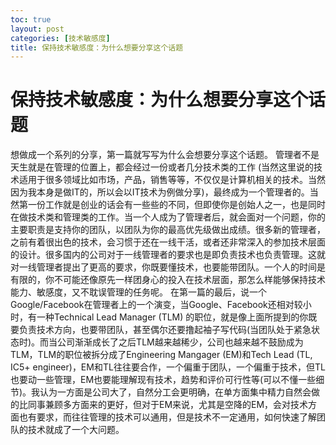 ```yaml
---
toc: true
layout: post
categories: [技术敏感度]
title: 保持技术敏感度：为什么想要分享这个话题
---
```

# 保持技术敏感度：为什么想要分享这个话题
想做成一个系列的分享，第一篇就写写为什么会想要分享这个话题。
管理者不是天生就是在管理的位置上，都会经过一份或者几分技术类的工作 (当然这里说的技术适用于很多领域比如市场，产品，销售等等，不仅仅是计算机相关的技术。当然因为我本身是做IT的，所以会以IT技术为例做分享)，最终成为一个管理者的。当然第一份工作就是创业的话会有一些些的不同，但即使你是创始人之一，也是同时在做技术类和管理类的工作。当一个人成为了管理者后，就会面对一个问题，你的主要职责是支持你的团队，以团队为你的最高优先级做出成绩。很多新的管理者，之前有着很出色的技术，会习惯于还在一线干活，或者还非常深入的参加技术层面的设计。很多国内的公司对于一线管理者的要求也是即负责技术也负责管理。这就对一线管理者提出了更高的要求，你既要懂技术，也要能带团队。一个人的时间是有限的，你不可能还像原先一样团身心的投入在技术层面，那怎么样能够保持技术能力、敏感度，又不耽误管理的任务呢。
在第一篇的最后，说一个Google/Facebook在管理者上的一个演变，当Google、Facebook还相对较小时，有一种Technical Lead Manager (TLM) 的职位，就是像上面所提到的你既要负责技术方向，也要带团队，甚至偶尔还要撸起袖子写代码(当团队处于紧急状态时)。而当公司渐渐成长了之后TLM越来越稀少，公司也越来越不鼓励成为TLM，TLM的职位被拆分成了Engineering Mangager (EM)和Tech Lead (TL, IC5+ engineer)，EM和TL往往要合作，一个偏重于团队，一个偏重于技术，但TL也要动一些管理，EM也要能理解现有技术，趋势和评价可行性等(可以不懂一些细节)。我认为一方面是公司大了，自然分工会更明确，在单方面集中精力自然会做的比同事兼顾多方面来的更好，但对于EM来说，尤其是空降的EM，会对技术方面也有要求，而往往管理的技术可以通用，但是技术不一定通用，如何快速了解团队的技术就成了一个大问题。
